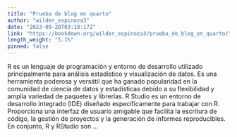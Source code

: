 ```yaml
---
title: "Prueba de blog en quarto"
author: "wilder_espinoza3"
date: "2023-09-28T03:18:17Z"
link: "https://bookdown.org/wilder_espinoza3/prueba_de_blog_en_quarto/"
length_weight: "5.1%"
pinned: false
---
```


R es un lenguaje de programación y entorno de desarrollo utilizado principalmente para análisis estadístico y visualización de datos. Es una herramienta poderosa y versátil que ha ganado popularidad en la comunidad de ciencia de datos y estadísticas debido a su flexibilidad y amplia variedad de paquetes y librerías. R Studio es un entorno de desarrollo integrado (IDE) diseñado específicamente para trabajar con R. Proporciona una interfaz de usuario amigable que facilita la escritura de código, la gestión de proyectos y la generación de informes reproducibles. En conjunto, R y RStudio son ...
